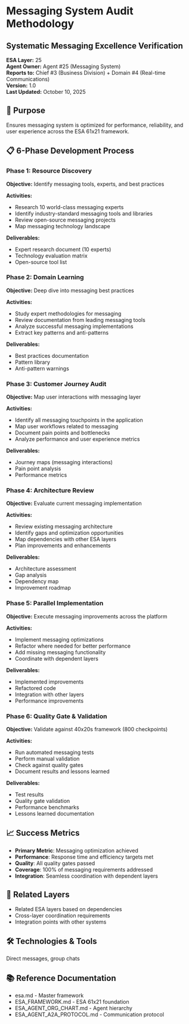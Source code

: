 # Messaging System Audit Methodology
## Systematic Messaging Excellence Verification

**ESA Layer:** 25  
**Agent Owner:** Agent #25 (Messaging System)  
**Reports to:** Chief #3 (Business Division) + Domain #4 (Real-time Communications)  
**Version:** 1.0  
**Last Updated:** October 10, 2025

## 🎯 Purpose
Ensures messaging system is optimized for performance, reliability, and user experience across the ESA 61x21 framework.

## 📋 6-Phase Development Process

### Phase 1: Resource Discovery
**Objective:** Identify messaging tools, experts, and best practices

**Activities:**
- Research 10 world-class messaging experts
- Identify industry-standard messaging tools and libraries
- Review open-source messaging projects
- Map messaging technology landscape

**Deliverables:**
- Expert research document (10 experts)
- Technology evaluation matrix
- Open-source tool list

### Phase 2: Domain Learning
**Objective:** Deep dive into messaging best practices

**Activities:**
- Study expert methodologies for messaging
- Review documentation from leading messaging tools
- Analyze successful messaging implementations
- Extract key patterns and anti-patterns

**Deliverables:**
- Best practices documentation
- Pattern library
- Anti-pattern warnings

### Phase 3: Customer Journey Audit
**Objective:** Map user interactions with messaging layer

**Activities:**
- Identify all messaging touchpoints in the application
- Map user workflows related to messaging
- Document pain points and bottlenecks
- Analyze performance and user experience metrics

**Deliverables:**
- Journey maps (messaging interactions)
- Pain point analysis
- Performance metrics

### Phase 4: Architecture Review
**Objective:** Evaluate current messaging implementation

**Activities:**
- Review existing messaging architecture
- Identify gaps and optimization opportunities
- Map dependencies with other ESA layers
- Plan improvements and enhancements

**Deliverables:**
- Architecture assessment
- Gap analysis
- Dependency map
- Improvement roadmap

### Phase 5: Parallel Implementation
**Objective:** Execute messaging improvements across the platform

**Activities:**
- Implement messaging optimizations
- Refactor where needed for better performance
- Add missing messaging functionality
- Coordinate with dependent layers

**Deliverables:**
- Implemented improvements
- Refactored code
- Integration with other layers
- Performance improvements

### Phase 6: Quality Gate & Validation
**Objective:** Validate against 40x20s framework (800 checkpoints)

**Activities:**
- Run automated messaging tests
- Perform manual validation
- Check against quality gates
- Document results and lessons learned

**Deliverables:**
- Test results
- Quality gate validation
- Performance benchmarks
- Lessons learned documentation

## 📈 Success Metrics
- **Primary Metric**: Messaging optimization achieved
- **Performance**: Response time and efficiency targets met
- **Quality**: All quality gates passed
- **Coverage**: 100% of messaging requirements addressed
- **Integration**: Seamless coordination with dependent layers

## 🔗 Related Layers
- Related ESA layers based on dependencies
- Cross-layer coordination requirements
- Integration points with other systems

## 🛠️ Technologies & Tools
Direct messages, group chats

## 📚 Reference Documentation
- esa.md - Master framework
- ESA_FRAMEWORK.md - ESA 61x21 foundation
- ESA_AGENT_ORG_CHART.md - Agent hierarchy
- ESA_AGENT_A2A_PROTOCOL.md - Communication protocol
